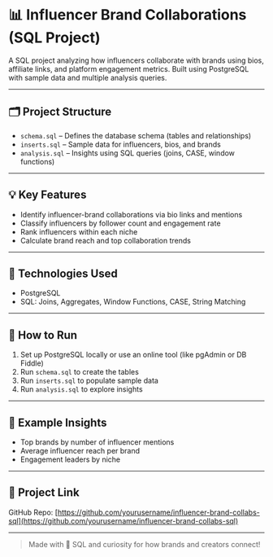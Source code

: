 # 📊 Influencer Brand Collaborations (SQL Project)

A SQL project analyzing how influencers collaborate with brands using bios, affiliate links, and platform engagement metrics. Built using PostgreSQL with sample data and multiple analysis queries.

---

## 🗂 Project Structure

- `schema.sql` – Defines the database schema (tables and relationships)
- `inserts.sql` – Sample data for influencers, bios, and brands
- `analysis.sql` – Insights using SQL queries (joins, CASE, window functions)

---

## 💡 Key Features

- Identify influencer-brand collaborations via bio links and mentions
- Classify influencers by follower count and engagement rate
- Rank influencers within each niche
- Calculate brand reach and top collaboration trends

---

## 📌 Technologies Used

- PostgreSQL
- SQL: Joins, Aggregates, Window Functions, CASE, String Matching

---

## 🚀 How to Run

1. Set up PostgreSQL locally or use an online tool (like pgAdmin or DB Fiddle)
2. Run `schema.sql` to create the tables
3. Run `inserts.sql` to populate sample data
4. Run `analysis.sql` to explore insights

---

## 📎 Example Insights

- Top brands by number of influencer mentions
- Average influencer reach per brand
- Engagement leaders by niche

---

## 🔗 Project Link

GitHub Repo: [https://github.com/yourusername/influencer-brand-collabs-sql](https://github.com/yourusername/influencer-brand-collabs-sql)

---

> Made with 💬 SQL and curiosity for how brands and creators connect!